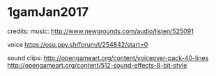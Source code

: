 
# 1gamJan2017

credits:
music:
http://www.newgrounds.com/audio/listen/525091

voice
https://osu.ppy.sh/forum/t/254842/start=0


sound clips:
http://opengameart.org/content/voiceover-pack-40-lines
http://opengameart.org/content/512-sound-effects-8-bit-style